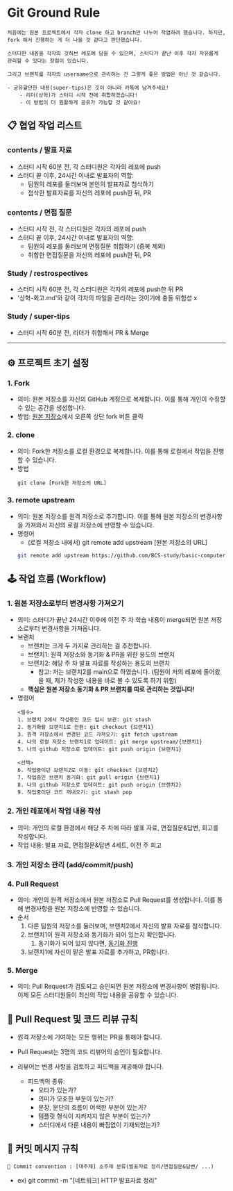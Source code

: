 # Git Ground Rule
```
처음에는 원본 프로젝트에서 각자 clone 하고 branch만 나누어 작업하려 했습니다. 하지만, fork 해서 진행하는 게 더 나을 것 같다고 판단했습니다. 

스터디한 내용을 각자의 깃허브 레포에 담을 수 있으며, 스터디가 끝난 이후 각자 자유롭게 관리할 수 있다는 장점이 있습니다. 

그리고 브랜치를 각자의 username으로 관리하는 건 그렇게 좋은 방법은 아닌 것 같습니다.

- 공유할만한 내용(super-tips)은 깃이 아니라 카톡에 남겨주세요!
    - 리더(상혁)가 스터디 시작 전에 취합하겠습니다!
    - 이 방법이 더 원활하게 공유가 가능할 것 같아요!
```
## 📋 협업 작업 리스트
### contents / 발표 자료
  - 스터디 시작 60분 전, 각 스터디원은 각자의 레포에 push
  - 스터디 끝 이후, 24시간 이내로 발표자의 역할:
    - 팀원의 레포를 둘러보며 본인의 발표자료 첨삭하기
    - 첨삭한 발표자료를 자신의 레포에 push한 뒤, PR

### contents / 면접 질문
  - 스터디 시작 전, 각 스터디원은 각자의 레포에 push
  - 스터디 끝 이후, 24시간 이내로 발표자의 역할:
    - 팀원의 레포를 둘러보며 면접질문 취합하기 (중복 제외)
    - 취합한 면접질문을 자신의 레포에 push한 뒤, PR

### Study / restrospectives
  - 스터디 시작 60분 전, 각 스터디원은 각자의 레포에 push한 뒤 PR
  - '상혁-회고.md'와 같이 각자의 파일을 관리하는 것이기에 충돌 위험성 x

### Study / super-tips
  - 스터디 시작 60분 전, 리더가 취합해서 PR & Merge

---
## ⚙️ 프로젝트 초기 설정

### 1. Fork
- 의미: 원본 저장소를 자신의 GitHub 계정으로 복제합니다. 이를 통해 개인이 수정할 수 있는 공간을 생성합니다.
- 방법: [원본 저장소](https://github.com/BCS-study/basic-computer-science)에서 오른쪽 상단 fork 버튼 클릭

### 2. clone
- 의미: Fork한 저장소를 로컬 환경으로 복제합니다. 이를 통해 로컬에서 작업을 진행할 수 있습니다.
- 방법
   ```
   git clone [Fork한 저장소의 URL]
   ```

### 3. remote upstream
- 의미: 원본 저장소를 원격 저장소로 추가합니다. 이를 통해 원본 저장소의 변경사항을 가져와서 자신의 로컬 저장소에 반영할 수 있습니다.
- 명령어
  - (로컬 저장소 내에서) git remote add upstream [원본 저장소의 URL]
   ```bash
   git remote add upstream https://github.com/BCS-study/basic-computer-science
   ```

## 🕹️ 작업 흐름 (Workflow)
### 1. 원본 저장소로부터 변경사항 가져오기
- 의미: 스터디가 끝난 24시간 이후에 이전 주 차 학습 내용이 merge되면 원본 저장소로부터 변경사항을 가져옵니다. 
- 브랜치
  - 브랜치는 크게 두 가지로 관리하는 걸 추천합니다.
  - 브랜치1: 원격 저장소와 동기화 & PR을 위한 용도의 브랜치
  - 브랜치2: 해당 주 차 발표 자료를 작성하는 용도의 브랜치
    - 참고: 저는 브랜치2를 main으로 하였습니다. (팀원이 저의 레포에 들어왔을 때, 제가 작성한 내용을 바로 볼 수 있도록 하기 위함)
  - **핵심은 원본 저장소 동기화 & PR 브랜치를 따로 관리하는 것입니다!**
- 명령어
   ```
   <필수>
   1. 브랜치 2에서 작성중인 코드 임시 보관: git stash
   2. 동기화할 브랜치1로 전환: git checkout {브랜치1}
   3. 원격 저장소에서 변경된 코드 가져오기: git fetch upstream
   4. 나의 로컬 저장소 브랜치1로 업데이트: git merge upstream/{브랜치1}
   5. 나의 github 저장소로 업데이트: git push origin {브랜치1}

   <선택>
   6. 작업중이던 브랜치2로 이동: git checkout {브랜치2}
   7. 작업중인 브랜치 동기화: git pull origin {브랜치1}
   8. 나의 github 저장소로 업데이트: git push origin {브랜치2}
   9. 작업중이던 코드 꺼내오기: git stash pop
   ```

### 2. 개인 레포에서 작업 내용 작성
- 의미: 개인의 로컬 환경에서 해당 주 차에 따라 발표 자료, 면접질문&답변, 회고를 작성합니다.
- 작업 내용: 발표 자료, 면접질문&답변 4세트, 이전 주 회고

### 3. 개인 저장소 관리 (add/commit/push)

### 4. Pull Request
- 의미: 개인의 원격 저장소에서 원본 저장소로 Pull Request를 생성합니다. 이를 통해 변경사항을 원본 저장소에 반영할 수 있습니다.
- 순서
  1. 다른 팀원의 저장소를 둘러보며, 브랜치2에서 자신의 발표 자료를 첨삭합니다.
  2. 브랜치1이 원격 저장소와 동기화가 되어 있는지 확인합니다. 
     1. 동기화가 되어 있지 않다면, [동기화 진행](###1.-원본-저장소로부터-변경사항-가져오기)
  3. 브랜치1에 자신이 맡은 발표 자료를 추가하고, PR합니다. 

### 5. Merge
- 의미: Pull Request가 검토되고 승인되면 원본 저장소에 변경사항이 병합됩니다. 이제 모든 스터디원들이 최신의 작업 내용을 공유할 수 있습니다.

## 📩 Pull Request 및 코드 리뷰 규칙
- 원격 저장소에 기여하는 모든 행위는 PR을 통해야 합니다. 
- Pull Request는 3명의 코드 리뷰어의 승인이 필요합니다.
- 리뷰어는 변경 사항을 검토하고 피드백을 제공해야 합니다.

  - 피드백의 종류:
    - 오타가 있는가?
    - 의미가 모호한 부분이 있는가?
    - 문장, 문단의 흐름이 어색한 부분이 있는가?
    - 템플릿 형식이 지켜지지 않은 부분이 있는가?
    - 스터디에서 다룬 내용이 빠짐없이 기재되었는가?

## 📄 커밋 메시지 규칙
```📍 Commit convention : [대주제] 소주제 분류(발표자료 정리/면접질문&답변/ ...)```
- ex) git commit -m "[네트워크] HTTP 발표자료 정리"

